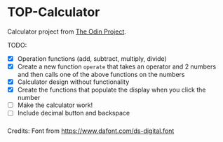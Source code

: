 # TOP-Calculator
Calculator project from [The Odin Project](https://www.theodinproject.com/paths/foundations/courses/foundations/lessons/calculator).

TODO:
- [x] Operation functions (add, subtract, multiply, divide)
- [x] Create a new function `operate` that takes an operator and 2 numbers and then calls one of the above functions on the numbers
- [x] Calculator design without functionality
- [x] Create the functions that populate the display when you click the number
- [ ] Make the calculator work!
- [ ] Include decimal button and backspace 

###
Credits:
Font from https://www.dafont.com/ds-digital.font